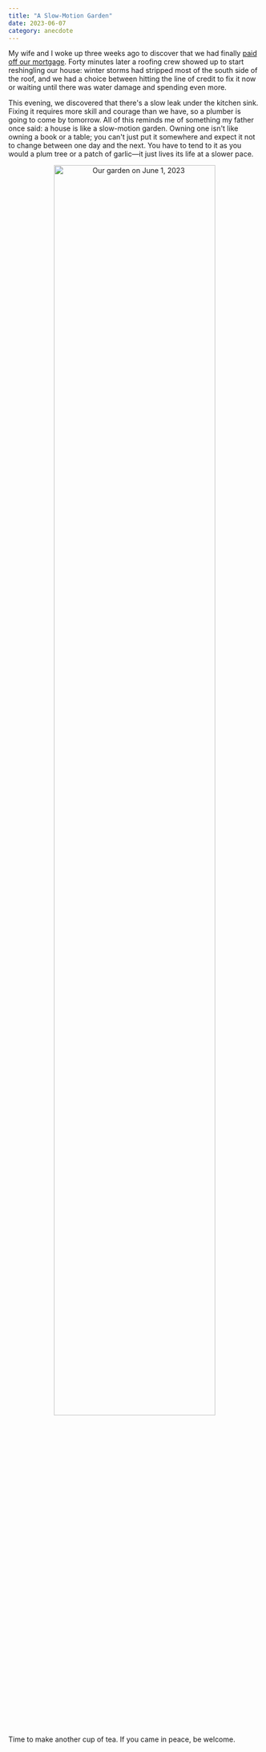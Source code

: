 ```yaml
---
title: "A Slow-Motion Garden"
date: 2023-06-07
category: anecdote
---
```


My wife and I woke up three weeks ago to discover that
we had finally [paid off our mortgage](@root/2023/05/19/paid-off/).
Forty minutes later a roofing crew showed up to start reshingling our house:
winter storms had stripped most of the south side of the roof,
and we had a choice between hitting the line of credit to fix it now
or waiting until there was water damage and spending even more.

This evening,
we discovered that there's a slow leak under the kitchen sink.
Fixing it requires more skill and courage than we have,
so a plumber is going to come by tomorrow.
All of this reminds me of something my father once said:
a house is like a slow-motion garden.
Owning one isn't like owning a book or a table;
you can't just put it somewhere and expect it not to change between one day and the next.
You have to tend to it as you would a plum tree or a patch of garlic—it
just lives its life at a slower pace.

<div align="center">
  <img src="@root/files/2023/garden-2023-06-01.jpg" width="80%" alt="Our garden on June 1, 2023">
</div>

Time to make another cup of tea.
If you came in peace, be welcome.

